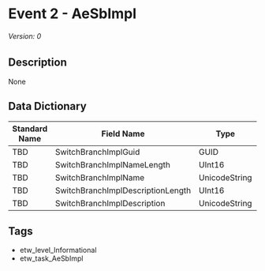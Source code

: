 # Event 2 - AeSbImpl
###### Version: 0

## Description
None

## Data Dictionary
|Standard Name|Field Name|Type|Description|Sample Value|
|---|---|---|---|---|
|TBD|SwitchBranchImplGuid|GUID|None|`None`|
|TBD|SwitchBranchImplNameLength|UInt16|None|`None`|
|TBD|SwitchBranchImplName|UnicodeString|None|`None`|
|TBD|SwitchBranchImplDescriptionLength|UInt16|None|`None`|
|TBD|SwitchBranchImplDescription|UnicodeString|None|`None`|

## Tags
* etw_level_Informational
* etw_task_AeSbImpl